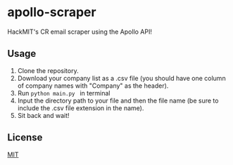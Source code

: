 # apollo-scraper
HackMIT's CR email scraper using the Apollo API!

## Usage
1. Clone the repository.
2. Download your company list as a .csv file (you should have one column of company names with "Company" as the header). 
3. Run ```python main.py ``` in terminal
4. Input the directory path to your file and then the file name (be sure to include the .csv file extension in the name).
5. Sit back and wait!

## License
[MIT](https://choosealicense.com/licenses/mit/)